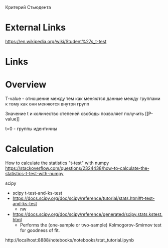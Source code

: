 
Критерий Стьюдента

# External Links

https://en.wikipedia.org/wiki/Student%27s_t-test

# Links


# Overview

T-value - отношение между тем как меняются данные между группами к тому как они меняются внутри групп

Значение t и количество степеней свободы позволяет получить [[P-value]]

t=0 - группы идентичны

# Calculation

How to calculate the statistics "t-test" with numpy
https://stackoverflow.com/questions/2324438/how-to-calculate-the-statistics-t-test-with-numpy

scipy
- scipy t-test-and-ks-test
- https://docs.scipy.org/doc/scipy/reference/tutorial/stats.html#t-test-and-ks-test
	- nw
- https://docs.scipy.org/doc/scipy/reference/generated/scipy.stats.kstest.html
	- Performs the (one-sample or two-sample) Kolmogorov-Smirnov test for goodness of fit.


http://localhost:8888/notebooks/notebooks/stat_tutorial.ipynb
